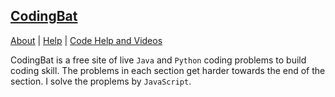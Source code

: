## [CodingBat](http://codingbat.com/java)

[About](http://codingbat.com/about.html) | [Help](http://codingbat.com/help.html) | [Code Help and Videos](http://codingbat.com/doc/code-help-videos.html)

CodingBat is a free site of live `Java` and `Python` coding problems to build coding skill. The problems in each section get harder towards the end of the section. I solve the proplems by `JavaScript`.
